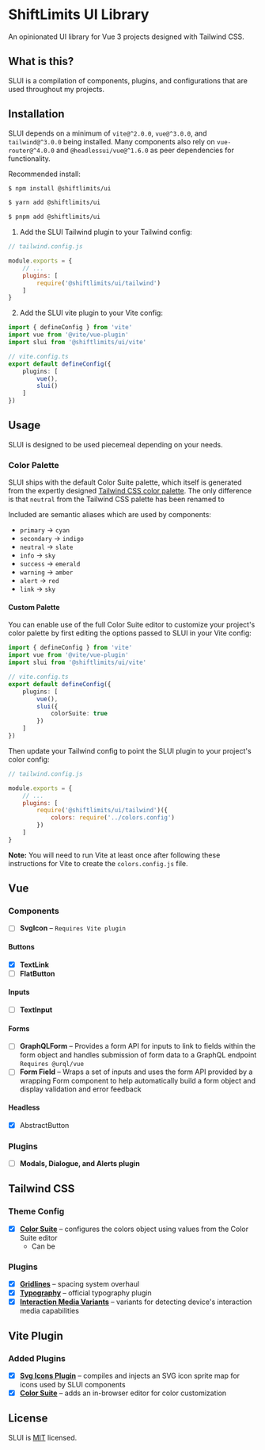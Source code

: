 ﻿# ShiftLimits UI Library

An opinionated UI library for Vue 3 projects designed with Tailwind CSS.

## What is this?

SLUI is a compilation of components, plugins, and configurations that are used throughout my projects.

## Installation

SLUI depends on a minimum of `vite@^2.0.0`, `vue@^3.0.0`, and `tailwind@^3.0.0` being installed. Many components also rely on `vue-router@^4.0.0` and `@headlessui/vue@^1.6.0` as peer dependencies for functionality.

Recommended install:

```bash
$ npm install @shiftlimits/ui

$ yarn add @shiftlimits/ui

$ pnpm add @shiftlimits/ui
```

1. Add the SLUI Tailwind plugin to your Tailwind config:

```js
// tailwind.config.js

module.exports = {
	// ...
	plugins: [
		require('@shiftlimits/ui/tailwind')
	]
}
```

2. Add the SLUI vite plugin to your Vite config:

```ts
import { defineConfig } from 'vite'
import vue from '@vite/vue-plugin'
import slui from '@shiftlimits/ui/vite'

// vite.config.ts
export default defineConfig({
	plugins: [
		vue(),
		slui()
	]
})
```

## Usage

SLUI is designed to be used piecemeal depending on your needs.

### Color Palette

SLUI ships with the default Color Suite palette, which itself is generated from the expertly designed [Tailwind CSS color palette](https://tailwindcss.com/docs/customizing-colors). The only difference is that `neutral` from the Tailwind CSS palette has been renamed to

Included are semantic aliases which are used by components:

- `primary` -> `cyan`
- `secondary` -> `indigo`
- `neutral` -> `slate`
- `info` -> `sky`
- `success` -> `emerald`
- `warning` -> `amber`
- `alert` -> `red`
- `link` -> `sky`

#### Custom Palette

You can enable use of the full Color Suite editor to customize your project's color palette by first editing the options passed to SLUI in your Vite config:

```ts
import { defineConfig } from 'vite'
import vue from '@vite/vue-plugin'
import slui from '@shiftlimits/ui/vite'

// vite.config.ts
export default defineConfig({
	plugins: [
		vue(),
		slui({
			colorSuite: true
		})
	]
})
```

Then update your Tailwind config to point the SLUI plugin to your project's color config:

```js
// tailwind.config.js

module.exports = {
	// ...
	plugins: [
		require('@shiftlimits/ui/tailwind')({
			colors: require('../colors.config')
		})
	]
}
```

**Note:** You will need to run Vite at least once after following these instructions for Vite to create the `colors.config.js` file.


## Vue
### Components
- [ ] **SvgIcon** – `Requires Vite plugin`

#### Buttons
- [x] **TextLink**
- [ ] **FlatButton**

#### Inputs
- [ ] **TextInput**

#### Forms
- [ ] **GraphQLForm** – Provides a form API for inputs to link to fields within the form object and handles submission of form data to a GraphQL endpoint `Requires @urql/vue`
- [ ] **Form Field** – Wraps a set of inputs and uses the form API provided by a wrapping Form component to help automatically build a form object and display validation and error feedback

#### Headless
- [x] AbstractButton

### Plugins
- [ ] **Modals, Dialogue, and Alerts plugin**

## Tailwind CSS

### Theme Config
- [x] **[Color Suite](https://github.com/ShiftLimits/tailwindcss-color-suite)** – configures the colors object using values from the Color Suite editor
  - Can be

### Plugins
- [x] **[Gridlines](https://github.com/ShiftLimits/tailwindcss-gridlines)** – spacing system overhaul
- [x] **[Typography](https://github.com/tailwindlabs/typography)** – official typography plugin
- [x] **[Interaction Media Variants](https://github.com/ShiftLimits/tailwindcss-interaction-media)** – variants for detecting device's interaction media capabilities

## Vite Plugin
### Added Plugins
- [x] **[Svg Icons Plugin](https://github.com/vbenjs/vite-plugin-svg-icons)** – compiles and injects an SVG icon sprite map for icons used by SLUI components
- [x] **[Color Suite](https://github.com/ShiftLimits/tailwindcss-color-suite)** – adds an in-browser editor for color customization

## License

SLUI is [MIT](LICENSE) licensed.
